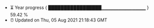 - ⏳ Year progress { █████████████████▁▁▁▁▁▁▁▁▁▁▁▁▁ } 59.42 %
- ⏰ Updated on Thu, 05 Aug 2021 21:18:43 GMT

